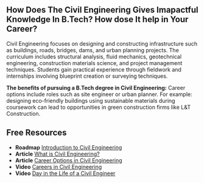 ## How Does The Civil Engineering Gives Imapactful Knowledge In B.Tech? How dose It help in Your Career?

Civil Engineering focuses on designing and constructing infrastructure such as buildings, roads, bridges, dams, and urban planning projects. The curriculum includes structural analysis, fluid mechanics, geotechnical engineering, construction materials science, and project management techniques. Students gain practical experience through fieldwork and internships involving blueprint creation or surveying techniques.

**The benefits of pursuing a B.Tech degree in Civil Engineering:**
Career options include roles such as site engineer or urban planner. For example: designing eco-friendly buildings using sustainable materials during coursework can lead to opportunities in green construction firms like L&T Construction.

## Free Resources  

- **Roadmap** [Introduction to Civil Engineering](https://roadmap.sh/internet)  
- **Article** [What is Civil Engineering? ](https://www.asce.org/career/what-is-civil-engineering)  
- **Article** [Career Options in Civil Engineering ](https://www.ice.org.uk/careers-apprenticeships-qualifications/careers-in-civil-engineering)  
- **Video** [Careers in Civil Engineering](https://www.youtube.com/watch?v=e2EJa3G9WNw)
- **Video** [Day in the Life of a Civil Engineer](https://www.youtube.com/watch?v=UDANE9d3rok)